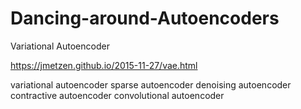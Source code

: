 # Dancing-around-Autoencoders


Variational Autoencoder

https://jmetzen.github.io/2015-11-27/vae.html

variational autoencoder
sparse autoencoder
denoising autoencoder
contractive autoencoder
convolutional autoencoder
